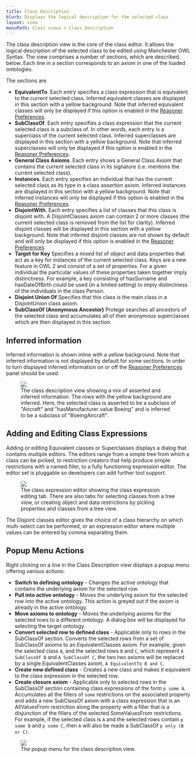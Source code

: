 ```yaml
---
title: Class Description
blurb: Displays the logical description for the selected class
layout: view
menuPath: Class views > Class Description
---
```

The class description view is the core of the class editor.  It allows the logical description of the selected class to be edited using Manchester OWL Syntax.  The view comprises a number of sections, which are described below.  Each line in a section corresponds to an axiom in one of the loaded ontologies.

The sections are

* **EquivalentTo**.  Each entry specifies a class expression that is equivalent to the current selected class.  Inferred equivalent classes are displayed in this section with a yellow background.  Note that inferred equivalent classes will only be displayed if this option is enabled in the [Reasoner Preferences]({{site.baseurl}}/preferences/reasoner).
* **SubClassOf**.  Each entry specifies a class expression that the current selected class is a subclass of.  In other words, each entry is a superclass of the current selected class.  Inferred superclasses are displayed in this section with a yellow background.  Note that inferred superclasses will only be displayed if this option is enabled in the [Reasoner Preferences]({{site.baseurl}}/preferences/reasoner).
* **General Class Axioms**.  Each entry shows a General Class Axiom that contains the current selected class in its signature (i.e. mentions the current selected class).
* **Instances**.  Each entry specifies an individual that has the current selected class as its type in a class assertion axiom.  Inferred instances are displayed in this section with a yellow background.  Note that inferred instances will only be displayed if this option is enabled in the [Reasoner Preferences]({{site.baseurl}}/preferences/reasoner).
* **DisjointWith**. Each entry specifies a list of classes that this class is disjoint with. A DisjointClasses axiom can contain 2 or more classes (the current selected class is removed from the list for clarity).  Inferred disjoint classes will be displayed in this section with a yellow background.  Note that inferred disjoint classes are not shown by default and will only be displayed if this option is enabled in the [Reasoner Preferences]({{site.baseurl}}/preferences/reasoner).
* **Target for Key** Specifies a mixed list of object and data properties that act as a key for instances of the current selected class.  Keys are a new feature in OWL 2 and consist of a set of properties.  For a given individual the particular values of these properties taken together imply distinctness.  For example, a key consisting of hasSurname and hasDateOfBirth could be used (in a limited setting) to imply distinctness of the individuals in the class Person.
* **Disjoint Union Of** Specifies that this class is the main class in a DisjointUnion class axiom.
* **SubClassOf (Anonymous Ancestor)** Protege searches all ancestors of the selected class and accumulates all of their anonymous superclasses which are then displayed in this section.

## Inferred information

Inferred information is shown inline with a yellow background.  Note that inferred information is not displayed by default for some sections.  In order to turn displayed inferred information on or off the [Reasoner Preferences]({{site.baseurl}}/preferences/reasoner) panel should be used.

<figure>
  <img src="{{site.baseurl}}/assets/views/class-description/class-description-inferred-information.png" style="max-width: 600px;"/>
  <figcaption>The class description view showing a mix of asserted and inferred information.  The rows with the yellow background are inferred.  Here, the selected class is asserted to be a subclass of "Aircraft" and "hasManufacturer value Boeing" and is inferred to be a subclass of "BoeingAircraft".</figcaption>
</figure>


## Adding and Editing Class Expressions

Adding or editing Equivalent classes or Superclasses displays a dialog that contains multiple editors. The editors range from a simple tree from which a class can be picked, to restriction creators that help produce simple restrictions with a named filler, to a fully functioning expression editor. The editor set is pluggable so developers can add further tool support.

<figure>
  <img src="{{site.baseurl}}/assets/views/class-description/class-expression-editor.png" style="max-width: 657px;"/>
  <figcaption>The class expression editor showing the class expression editing tab.  There are also tabs for selecting classes from a tree view, or creating object and data restrictions by picking properties and classes from a tree view.</figcaption>
</figure>

The Disjoint classes editor gives the choice of a class hierarchy on which multi-select can be performed, or an expression editor where multiple values can be entered by comma separating them.

## Popup Menu Actions

Right clicking on a line in the Class Description view displays a popup menu offering various actions:

* **Switch to defining ontology** - Changes the active ontology that contains the underlying axiom for the selected row.
* **Pull into active ontology** - Moves the underlying axiom for the selected row into the active ontology.  This action is greyed out if the axiom is already in the active ontology.
* **Move axioms to ontology** - Moves the underlying axioms for the selected rows to a different ontology.  A dialog box will be displayed for selecting the target ontology.
* **Convert selected row to defined class** - Applicable only to rows in the SubClassOf section.  Converts the selected rows from a set of SubClassOf axioms to an EquivalentClasses axiom.  For example, given the selected class ```A```, and the selected rows ```B``` and ```C```, which represent ```A SubClassOf B``` and ```A SubClassOf C```, the two two axioms will be replaced by a single EquivalentClasses axiom, ```A EquivalentTo B and C```.
* **Create new defined class** -  Creates a new class and makes it equivalent to the class expression in the selected row.
* **Create closure axiom** - Applicable only to selected rows in the SubClassOf section containing class expressions of the form ```p some A```.  Accumulates all the fillers of ```some``` restrictions on the associated property and adds a new SubClassOf axiom with a class expression that is an AllValuesFrom restriction along the property with a filler that is a disjunction of the fillers of the selected SomeValuesFrom restrictions.  For example, if the selected class is ```A``` and the selected rows contain ```p some B``` and ```p some C```, then ```A``` will also be made a SubClassOf ```p only (B or C)```.

<figure>
  <img src="{{site.baseurl}}/assets/views/class-description/class-description-popup-menu.png" style="max-width: 600px;"/>
  <figcaption>The popup menu for the class description view.</figcaption>
</figure>
